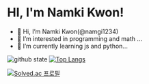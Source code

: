 # HI, I'm Namki Kwon!

- 👋 Hi, I’m Namki Kwon(@namgi1234)
- 👀 I’m interested in programming and math ...
- 🌱 I’m currently learning js and python...

![github state](https://github-readme-stats.vercel.app/api?username=namgi1234&show)
[![Top Langs](https://github-readme-stats.vercel.app/api/top-langs/?username=namgi1234&layout=compact)](https://github.com/namgi1234/)

[![Solved.ac 프로필](http://mazassumnida.wtf/api/generate_badge?boj=knk5684)](https://solved.ac/knk5684)
